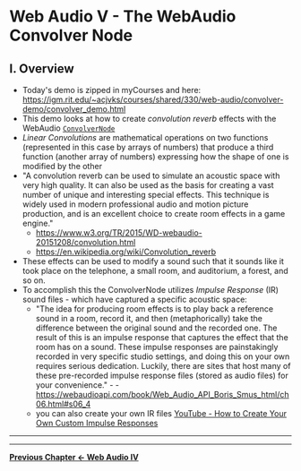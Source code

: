 # Web Audio V - The WebAudio Convolver Node

## I. Overview
- Today's demo is zipped in myCourses and here: https://igm.rit.edu/~acjvks/courses/shared/330/web-audio/convolver-demo/convolver_demo.html
- This demo looks at how to create *convolution reverb* effects with the WebAudio [`ConvolverNode`](https://developer.mozilla.org/en-US/docs/Web/API/ConvolverNode)
- *Linear Convolutions* are mathematical operations on two functions (represented in this case by arrays of numbers) that produce a third function (another array of numbers) expressing how the shape of one is modified by the other
- "A convolution reverb can be used to simulate an acoustic space with very high quality. It can also be used as the basis for creating a vast number of unique and interesting special effects. This technique is widely used in modern professional audio and motion picture production, and is an excellent choice to create room effects in a game engine."
  -  https://www.w3.org/TR/2015/WD-webaudio-20151208/convolution.html 
  - https://en.wikipedia.org/wiki/Convolution_reverb
- These effects can be used to modify a sound such that it sounds like it took place on the telephone, a small room, and auditorium, a forest, and so on.
- To accomplish this the ConvolverNode utilizes *Impulse Response* (IR) sound files - which have captured a specific acoustic space:
  - "The idea for producing room effects is to play back a reference sound in a room, record it, and then (metaphorically) take the difference between the original sound and the recorded one. The result of this is an impulse response that captures the effect that the room has on a sound. These impulse responses are painstakingly recorded in very specific studio settings, and doing this on your own requires serious dedication. Luckily, there are sites that host many of these pre-recorded impulse response files (stored as audio files) for your convenience." - - https://webaudioapi.com/book/Web_Audio_API_Boris_Smus_html/ch06.html#s06_4
  - you can also create your own IR files [YouTube - How to Create Your Own Custom Impulse Responses](https://www.youtube.com/watch?v=g-mG2H4fvGg)



<hr><hr>

**[Previous Chapter <- Web Audio IV](demo-web-audio-4.md)**

